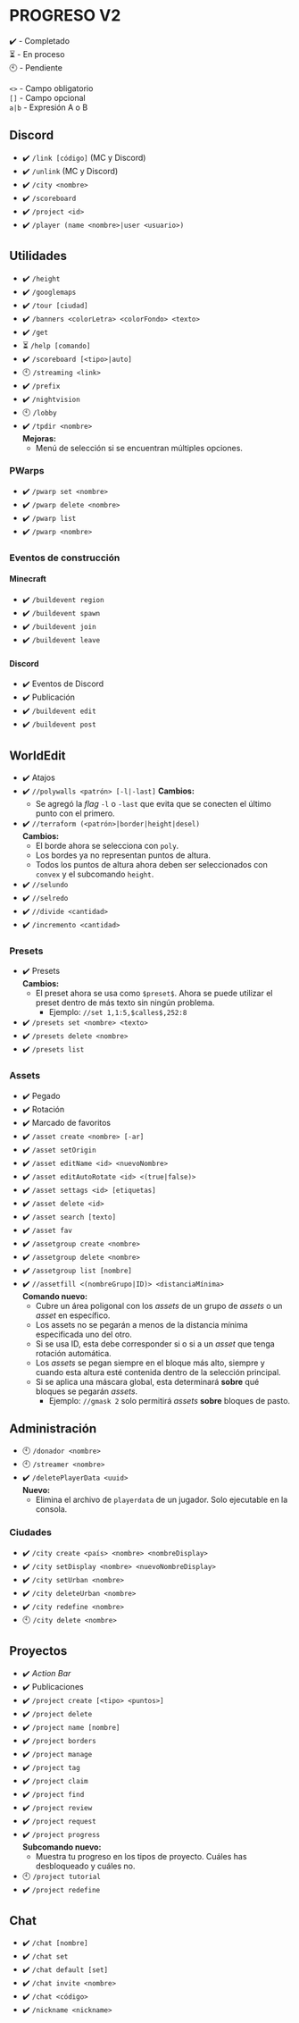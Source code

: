 # PROGRESO V2
✔️ - Completado  
⏳ - En proceso  
🕙 - Pendiente  
  
`<>` - Campo obligatorio  
`[]` - Campo opcional  
`a|b` - Expresión A o B
## Discord
* ✔️ `/link [código]` (MC y Discord)
* ✔️ `/unlink` (MC y Discord)
* ✔️ `/city <nombre>`
* ✔️ `/scoreboard`
* ✔️ `/project <id>`
* ✔️ `/player (name <nombre>|user <usuario>)`
## Utilidades
* ✔️ `/height`
* ✔️ `/googlemaps`
* ✔️ `/tour [ciudad]`
* ✔️ `/banners <colorLetra> <colorFondo> <texto>`
* ✔️ `/get`
* ⏳ `/help [comando]`
* ✔️ `/scoreboard [<tipo>|auto]`
* 🕙 `/streaming <link>`
* ✔️ `/prefix`
* ✔️ `/nightvision`
* 🕙 `/lobby`
* ✔️ `/tpdir <nombre>`  
  **Mejoras:**
  * Menú de selección si se encuentran múltiples opciones. 
### PWarps
* ✔️ `/pwarp set <nombre>`
* ✔️ `/pwarp delete <nombre>`
* ✔️ `/pwarp list`
* ✔️ `/pwarp <nombre>`  
### Eventos de construcción
#### Minecraft
* ✔️ `/buildevent region`
* ✔️ `/buildevent spawn`
* ✔️ `/buildevent join`
* ✔️ `/buildevent leave`
#### Discord
* ✔️ Eventos de Discord
* ✔️ Publicación
* ✔️ `/buildevent edit`
* ✔️ `/buildevent post`
## WorldEdit
* ✔️ Atajos
* ✔️ `//polywalls <patrón> [-l|-last]`
  **Cambios:**
  * Se agregó la *flag* `-l` o `-last` que evita que se conecten el último punto con el primero.
* ✔️ `//terraform (<patrón>|border|height|desel)`  
**Cambios:**
  * El borde ahora se selecciona con `poly`.
  * Los bordes ya no representan puntos de altura.
  * Todos los puntos de altura ahora deben ser seleccionados con `convex` y el subcomando `height`.
* ✔️ `//selundo`
* ✔️ `//selredo`
* ✔️ `//divide <cantidad>`
* ✔️ `/incremento <cantidad>` 
### Presets
* ✔️ Presets  
**Cambios:**
  * El preset ahora se usa como `$preset$`. Ahora se puede utilizar el preset dentro de más texto sin ningún problema.
    * Ejemplo: `//set 1,1:5,$calles$,252:8`
* ✔️ `/presets set <nombre> <texto>`
* ✔️ `/presets delete <nombre>`
* ✔️ `/presets list`
### Assets
* ✔️ Pegado
* ✔️ Rotación
* ✔️ Marcado de favoritos
* ✔️ `/asset create <nombre> [-ar]`
* ✔️ `/asset setOrigin`
* ✔️ `/asset editName <id> <nuevoNombre>`
* ✔️ `/asset editAutoRotate <id> <(true|false)>`
* ✔️ `/asset settags <id> [etiquetas]`
* ✔️ `/asset delete <id>`
* ✔️ `/asset search [texto]`
* ✔️ `/asset fav`
* ✔️ `/assetgroup create <nombre>`
* ✔️ `/assetgroup delete <nombre>`
* ✔️ `/assetgroup list [nombre]`
* ✔️ `//assetfill <(nombreGrupo|ID)> <distanciaMínima>`  
**Comando nuevo:**
  * Cubre un área poligonal con los _assets_ de un grupo de _assets_ o un _asset_ en específico.
  * Los assets no se pegarán a menos de la distancia mínima especificada uno del otro.
  * Si se usa ID, esta debe corresponder si o si a un _asset_ que tenga rotación automática.
  * Los _assets_ se pegan siempre en el bloque más alto, siempre y cuando esta altura esté contenida dentro de la selección principal.
  * Si se aplica una máscara global, esta determinará **sobre** qué bloques se pegarán _assets_.
    * Ejemplo: `//gmask 2` solo permitirá _assets_ **sobre** bloques de pasto.
## Administración
* 🕙 `/donador <nombre>`
* 🕙 `/streamer <nombre>`
* ✔️ `/deletePlayerData <uuid>`  
**Nuevo:**
  * Elimina el archivo de `playerdata` de un jugador. Solo ejecutable en la consola.
### Ciudades
* ✔️ `/city create <país> <nombre> <nombreDisplay>`
* ✔️ `/city setDisplay <nombre> <nuevoNombreDisplay>`
* ✔️ `/city setUrban <nombre>`
* ✔️ `/city deleteUrban <nombre>`
* ✔️ `/city redefine <nombre>`
* 🕙 `/city delete <nombre>`
## Proyectos
* ✔️ *Action Bar*
* ✔️ Publicaciones
* ✔️ `/project create [<tipo> <puntos>]`
* ✔️ `/project delete`
* ✔️ `/project name [nombre]`
* ✔️ `/project borders`
* ✔️ `/project manage`
* ✔️ `/project tag`
* ✔️ `/project claim`
* ✔️ `/project find`
* ✔️ `/project review`
* ✔️ `/project request`
* ✔️ `/project progress`  
**Subcomando nuevo:**
  * Muestra tu progreso en los tipos de proyecto. Cuáles has desbloqueado y cuáles no.
* 🕙 `/project tutorial`
* ✔️ `/project redefine`
## Chat
* ✔️ `/chat [nombre]`
* ✔️ `/chat set`
* ✔️ `/chat default [set]`
* ✔️ `/chat invite <nombre>`
* ✔️ `/chat <código>`
* ✔️ `/nickname <nickname>`